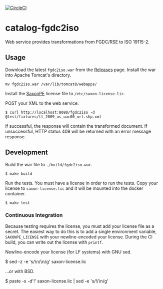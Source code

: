 [![CircleCI](https://circleci.com/gh/GSA/catalog-fgdc2iso.svg?style=svg)](https://circleci.com/gh/GSA/catalog-fgdc2iso)

# catalog-fgdc2iso

Web service provides transformations from FGDC/RSE to ISO 19115-2.


## Usage

Download the latest `fgdc2iso.war` from the [Releases](./releases) page. Install
the war into Apache Tomcat's directory.

    mv fgdc2iso.war /var/lib/tomcat8/webapps/

Install the [SaxonPE](http://www.saxonica.com/download/java.xml) license file to
`/etc/saxon-license.lic`.

POST your XML to the web service.

    $ curl http://localhost:8080/fgdc2iso -d @test/fixtures/tl_2009_us_uac00_url.shp.xml

If successful, the response will contain the transformed document. If
unsuccessful, HTTP status 409 will be returned with an error message response.


## Development

Build the war file to `./build/fgdc2iso.war`.

    $ make build

Run the tests. You must have a license in order to run the tests. Copy your
license to `saxon-license.lic` and it will be mounted into the docker container.

    $ make test


### Continuous Integration

Because testing requires the license, you must add your license file as
a secret. The easiest way to do this is to add a single environment variable,
`SAXONPE_LICENSE` with your newline-encoded your license. During the CI build,
you can write out the license with `printf`.

Newline-encode your license (for LF systems) with GNU sed.

   $ sed -z -e 's/\n/\\n/g' saxon-license.lic

...or with BSD.

   $ paste -s -d'!' saxon-license.lic | sed -e 's/!/\\n/g'
